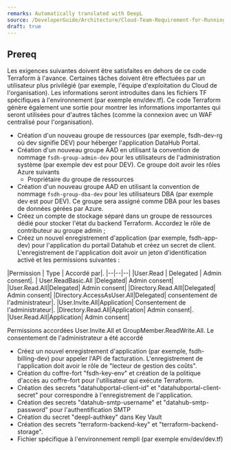 ```yaml
---
remarks: Automatically translated with DeepL
source: /DeveloperGuide/Architecture/Cloud-Team-Requirement-for-Running-DataHub-Terraform.md
draft: true
---
```



## Prereq
Les exigences suivantes doivent être satisfaites en dehors de ce code Terraform à l'avance. Certaines tâches doivent être effectuées par un utilisateur plus privilégié (par exemple, l'équipe d'exploitation du Cloud de l'organisation). Les informations seront introduites dans les fichiers TF spécifiques à l'environnement (par exemple env/dev.tf). Ce code Terraform génère également une sortie pour montrer les informations importantes qui seront utilisées pour d'autres tâches (comme la connexion avec un WAF centralisé pour l'organisation).

- Création d'un nouveau groupe de ressources (par exemple, fsdh-dev-rg où dev signifie DEV) pour héberger l'application DataHub Portal.
- Création d'un nouveau groupe AAD en utilisant la convention de nommage `fsdh-group-admin-dev` pour les utilisateurs de l'administration système (par exemple dev est pour DEV). Ce groupe doit avoir les rôles Azure suivants
   - Propriétaire du groupe de ressources
- Création d'un nouveau groupe AAD en utilisant la convention de nommage `fsdh-group-dba-dev` pour les utilisateurs DBA (par exemple dev est pour DEV). Ce groupe sera assigné comme DBA pour les bases de données gérées par Azure.
- Créez un compte de stockage séparé dans un groupe de ressources dédié pour stocker l'état du backend Terraform. Accordez le rôle de contributeur au groupe admin ;
- Créez un nouvel enregistrement d'application (par exemple, fsdh-app-dev) pour l'application du portail Datahub et créez un secret de client. L'enregistrement de l'application doit avoir un jeton d'identification activé et les permissions suivantes :

|Permission | Type | Accordé par|.
|--|--|--|
|User.Read | Delegated | Admin consent|.
| User.ReadBasic.All |Delegated| Admin consent|
|User.Read.All|Delegated| Admin consent|
|Directory.Read.Alll|Delegated| Admin consent|
|Directory.AccessAsUser.All|Delegated| consentement de l'administrateur|.
|User.Invite.All|Application| Consentement de l'administrateur|.
|Directory.Read.All|Application| Admin consent|.
|User.Read.All|Application| Admin consent|

   Permissions accordées User.Invite.All et GroupMember.ReadWrite.All. Le consentement de l'administrateur a été accordé

- Créez un nouvel enregistrement d'application (par exemple, fsdh-billing-dev) pour appeler l'API de facturation. L'enregistrement de l'application doit avoir le rôle de "lecteur de gestion des coûts".
- Création du coffre-fort "fsdh-key-env" et création de la politique d'accès au coffre-fort pour l'utilisateur qui exécute Terraform.
- Création des secrets "datahubportal-client-id" et "datahubportal-client-secret" pour correspondre à l'enregistrement de l'application.
- Création des secrets "datahub-smtp-username" et "datahub-smtp-password" pour l'authentification SMTP
- Création du secret "deepl-authkey" dans Key Vault
- Création des secrets "terraform-backend-key" et "terraform-backend-storage".
- Fichier spécifique à l'environnement rempli (par exemple env/dev/dev.tf)
